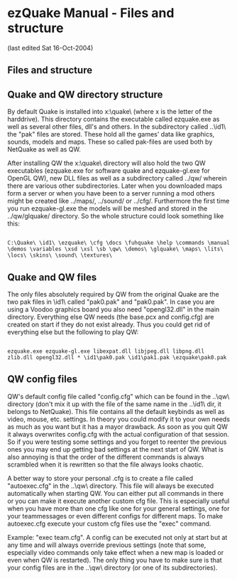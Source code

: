 # ezQuake Manual - Files and structure
(last edited Sat 16-Oct-2004)

## Files and structure

## Quake and QW directory structure

By default Quake is installed into x:\quake\ (where x is the letter of the harddrive). This directory contains the executable called ezquake.exe as well as several other files, dll's and others. In the subdirectory called ..\id1\ the "pak" files are stored. These hold all the games' data like graphics, sounds, models and maps. These so called pak-files are used both by NetQuake as well as QW.

After installing QW the x:\quake\ directory will also hold the two QW executables (ezquake.exe for software quake and ezquake-gl.exe for OpenGL QW), new DLL files as well as a subdirectory called ../qw/ wherein there are various other subdirectories. Later when you downloaded maps form a server or when you have been to a server running a mod others might be created like ../maps/, ../sound/ or ../cfg/. Furthermore the first time you run ezquake-gl.exe the models will be meshed and stored in the ../qw/glquake/ directory. So the whole structure could look something like this:

```

C:\Quake\ \id1\ \ezquake\ \cfg \docs \fuhquake \help \commands \manual \demos \variables \xsd \xsl \sb \qw\ \demos\ \glquake\ \maps\ \lits\ \locs\ \skins\ \sound\ \textures\
```

## Quake and QW files

The only files absolutely required by QW from the original Quake are the two pak files in \id1\ called "pak0.pak" and "pak0.pak". In case you are using a Voodoo graphics board you also need "opengl32.dll" in the main directory. Everything else QW needs (the base.pcx and config.cfg) are created on start if they do not exist already. Thus you could get rid of everything else but the following to play QW:

```

ezquake.exe ezquake-gl.exe libexpat.dll libjpeg.dll libpng.dll zlib.dll opengl32.dll * \id1\pak0.pak \id1\pak1.pak \ezquake\pak0.pak
```

## QW config files

QW's default config file called "config.cfg" which can be found in the ..\qw\ directory (don't mix it up with the file of the same name in the ..\id1\ dir, it belongs to NetQuake). This file contains all the default keybinds as well as video, mouse, etc. settings. In theory you could modify it to your own needs as much as you want but it has a mayor drawback. As soon as you quit QW it always overwrites config.cfg with the actual configuration of that session. So if you were testing some settings and you forget to reenter the previous ones you may end up getting bad settings at the next start of QW. What is also annoying is that the order of the different commands is always scrambled when it is rewritten so that the file always looks chaotic.

A better way to store your personal .cfg is to create a file called "autoexec.cfg" in the ..\qw\ directory. This file will always be executed automatically when starting QW. You can either put all commands in there or you can make it execute another custom cfg file. This is especially useful when you have more than one cfg like one for your general settings, one for your teammessages or even different configs for different maps. To make autoexec.cfg execute your custom cfg files use the "exec" command.

Example: "exec team.cfg". A config can be executed not only at start but at any time and will always override previous settings (note that some, especially video commands only take effect when a new map is loaded or even when QW is restarted). The only thing you have to make sure is that your config files are in the ..\qw\ directory (or one of its subdirectories).
